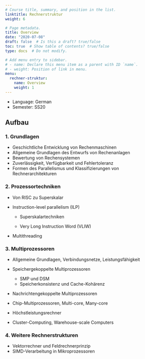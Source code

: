 ```yaml
---
# Course title, summary, and position in the list.
linktitle: Rechnerstruktur
weight: 6

# Page metadata.
title: Overview
date: "2020-07-08"
draft: false  # Is this a draft? true/false
toc: true  # Show table of contents? true/false
type: docs  # Do not modify.

# Add menu entry to sidebar.
# - name: Declare this menu item as a parent with ID `name`.
# - weight: Position of link in menu.
menu:
  rechner-struktur:
    name: Overview
    weight: 1
---
```


- Language: German
- Semester: SS20



## Aufbau

### 1. Grundlagen

- Geschichtliche Entwicklung von Rechenmaschinen
- Allgemeine Grundlagen des Entwurfs von Rechenanlagen
- Bewertung von Rechensystemen
- Zuverlässigkeit, Verfügbarkeit und Fehlertoleranz
- Formen des Parallelismus und Klassifizierungen von Rechnerarchitekturen

### 2. Prozessortechniken

- Von RISC zu Superskalar
- Instruction-level parallelism (ILP)
  - Superskalartechniken

  - Very Long Instruction Word (VLIW)

- Multithreading

### 3. Multiprozessoren

- Allgemeine Grundlagen, Verbindungsnetze, Leistungsfähigkeit

- Speichergekoppelte Multiprozessoren 
  - SMP und DSM
  - Speicherkonsistenz und Cache-Kohärenz 
- Nachrichtengekoppelte Multiprozessoren 
- Chip-Multiprozessoren, Multi-core, Many-core 
- Höchstleistungsrechner

- Cluster-Computing, Warehouse-scale Computers

### 4. Weitere Rechnerstrukturen

- Vektorrechner und Feldrechnerprinzip 
- SIMD-Verarbeitung in Mikroprozessoren